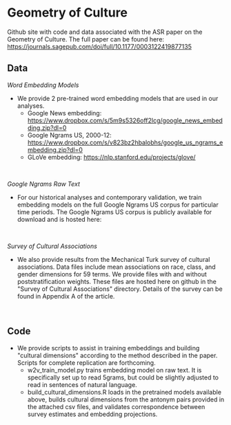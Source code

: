 Geometry of Culture
=================
Github site with code and data associated with the ASR paper on the Geometry of Culture. The full paper can be found here: https://journals.sagepub.com/doi/full/10.1177/0003122419877135

## Data
<i>Word Embedding Models</i>
 * We provide 2 pre-trained word embedding models that are used in our analyses.<br/>
   * Google News embedding: https://www.dropbox.com/s/5m9s5326off2lcg/google_news_embedding.zip?dl=0 <br/>
   * Google Ngrams US, 2000-12: https://www.dropbox.com/s/v823bz2hbalobhs/google_us_ngrams_embedding.zip?dl=0
   * GLoVe embedding: https://nlp.stanford.edu/projects/glove/
 <br/>

<i> Google Ngrams Raw Text </i>
<br/>
 * For our historical analyses and contemporary validation, we train embedding models on the full Google Ngrams US corpus for particular time periods. The Google Ngrams US corpus is publicly available for download and is hosted here: 
 <br/>

 <i> Survey of Cultural Associations </i>
 <br/>
 * We also provide results from the Mechanical Turk survey of cultural associations. Data files include mean associations on race, class, and gender dimensions for 59 terms. We provide files with and without poststratification weights. These files are hosted here on github in the "Survey of Cultural Associations" directory. Details of the survey can be found in Appendix A of the article.
<br/>

## Code
 * We provide scripts to assist in training embeddings and building "cultural dimensions" according to the method described in the paper. Scripts for complete replication are forthcoming.
    * w2v_train_model.py trains embedding model on raw text. It is specifically set up to read 5grams, but could be slightly adjusted to read in sentences of natural language.
    * build_cultural_dimensions.R loads in the pretrained models available above, builds cultural dimensions from the antonym pairs provided in the attached csv files, and validates correspondence between survey estimates and embedding projections.
  
